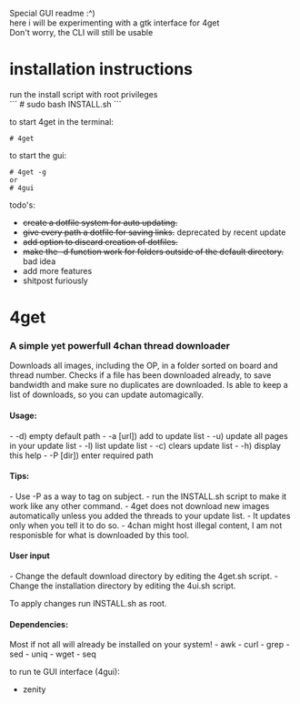 Special GUI readme :^)<br />
here i will be experimenting with a gtk interface for 4get<br />
Don't worry, the CLI will still be usable<br />

<h1>installation instructions</h1>
run the install script with root privileges<br />
```
# sudo bash INSTALL.sh
```

to start 4get in the terminal:
```
# 4get
```

to start the gui:
```
# 4get -g
or
# 4gui
```

todo's:
- ~~create a dotfile system for auto updating.~~
- ~~give every path a dotfile for saving links.~~ deprecated by recent update
- ~~add option to discard creation of dotfiles.~~
- ~~make the -d function work for folders outside of the default directory.~~ bad idea
- add more features
- shitpost furiously


<h1>4get</h1>
<h3>A simple yet powerfull 4chan thread downloader</h3>

Downloads all images, including the OP, in a folder sorted on board and thread number.
Checks if a file has been downloaded already, to save bandwidth and make sure no duplicates are downloaded.
Is able to keep a list of downloads, so you can update automagically.

<h4>Usage:</h4>
- -d)        empty default path
- -a [url])  add to update list
- -u)        update all pages in your update list
- -l)        list update list
- -c)        clears update list
- -h)        display this help
- -P [dir])  enter required path

<h4>Tips:</h4>
- Use -P as a way to tag on subject.
- run the INSTALL.sh script to make it work like any other command.
- 4get does not download new images automatically unless you added the threads to your update list.
- It updates only when you tell it to do so.
- 4chan might host illegal content, I am not responisble for what is downloaded by this tool.

<h4>User input</h4>
- Change the default download directory by editing the 4get.sh script.
- Change the installation directory by editing the 4ui.sh script.

To apply changes run INSTALL.sh as root.

<h4>Dependencies:</h4>
Most if not all will already be installed on your system!
- awk
- curl
- grep
- sed
- uniq
- wget
- seq

to run te GUI interface (4gui):
- zenity
